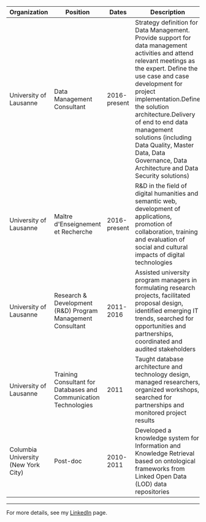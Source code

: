 | Organization | Position                 | Dates        | Description |
| --- |------------------------------------------------------------------|--------------| -- |
| University of Lausanne | Data Management Consultant                                       | 2016-present | Strategy definition for Data Management. Provide support for data management activities and attend relevant meetings as the expert. Define the use case and case development for project implementation.Define the solution architecture.Delivery of end to end data management solutions (including Data Quality, Master Data, Data Governance, Data Architecture and Data Security solutions) |
| University of Lausanne | Maître d'Enseignement et Recherche                               | 2016-present | R&D in the field of digital humanities and semantic web, development of applications, promotion of collaboration, training and evaluation of social and cultural impacts of digital technologies |
| University of Lausanne | Research & Development (R&D) Program Management Consultant       | 2011-2016    | Assisted university program managers in formulating research projects, facilitated proposal design, identified emerging IT trends, searched for opportunities and partnerships, coordinated and audited stakeholders |
| University of Lausanne | Training Consultant for Databases and Communication Technologies | 2011         | Taught database architecture and technology design, managed researchers, organized workshops, searched for partnerships and monitored project results |
| Columbia University (New York City) | Post-doc                                            | 2010-2011    | Developed a knowledge system for Information and Knowledge Retrieval based on ontological frameworks from Linked Open Data (LOD) data repositories |

------------------------------------------------------------------------

For more details, see my [LinkedIn](https://www.linkedin.com/in/davidepicca/) page.
